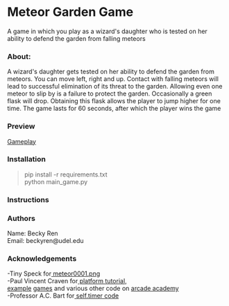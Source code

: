 # Meteor Garden Game
<body>A game in which you play as a wizard's daughter who is tested on her ability to defend the garden from
falling meteors</body>
<h3>About:</h3>
A wizard's daughter gets tested on her ability to defend the garden from meteors. 
You can move left, right and up. Contact with falling meteors will lead to 
 successful elimination of its threat to the garden. Allowing even one meteor to slip by
 is a failure to protect the garden. Occasionally a green flask 
will drop. Obtaining this flask allows the player to jump higher for one time. 
The game lasts for 60 seconds, after which the player wins the game
<h3>Preview</h3>
<a href="https://youtu.be/8dzWmHDyLc4">Gameplay </a>
<h3>Installation</h3>

> pip install -r requirements.txt<br>
> python main_game.py

<h3>Instructions</h3>
<h3>Authors</h3>
Name: Becky Ren<br>
Email: beckyren@udel.edu
<h3>Acknowledgements</h3>
-Tiny Speck for<a href="http://www.glitchthegame.com/"> meteor0001.png </a><br>
-Paul Vincent Craven for<a href="http://arcade.academy/examples/sprite_moving_platforms.html#sprite-moving-platforms">  platform tutorial, </a><br>
<a href="http://arcade.academy/examples/asteroid_smasher.html">example</a> 
<a href="http://arcade.academy/examples/platform_tutorial/index.html?highlight=views#platformer-part-eleven">games</a>
and various other code on <a href="http://arcade.academy/">arcade academy</a><br>
-Professor A.C. Bart for<a href="https://github.com/acbart/ArcadeActivities/blob/master/ada_potato_sprite.py">
  self.timer code




